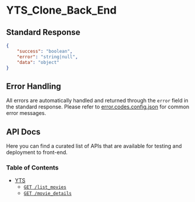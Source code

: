 # YTS_Clone_Back_End

## Standard Response

```json
{
    "success": "boolean",
    "error": "string|null",
    "data": "object"
}
```

## Error Handling

All errors are automatically handled and returned through the `error` field in the standard response. Please refer to [error.codes.config.json](/src/configs/error.codes.config.json) for common error messages.

## API Docs

Here you can find a curated list of APIs that are available for testing and deployment to front-end.

### Table of Contents

-   [YTS](/docs/routes/yts.route.docs.md)
    -   [`GET /list_movies`](/docs/routes/yts.route.docs.md#list-movies)
    -   [`GET /movie_details`](/docs/routes/yts.route.docs.md#movie-details)
